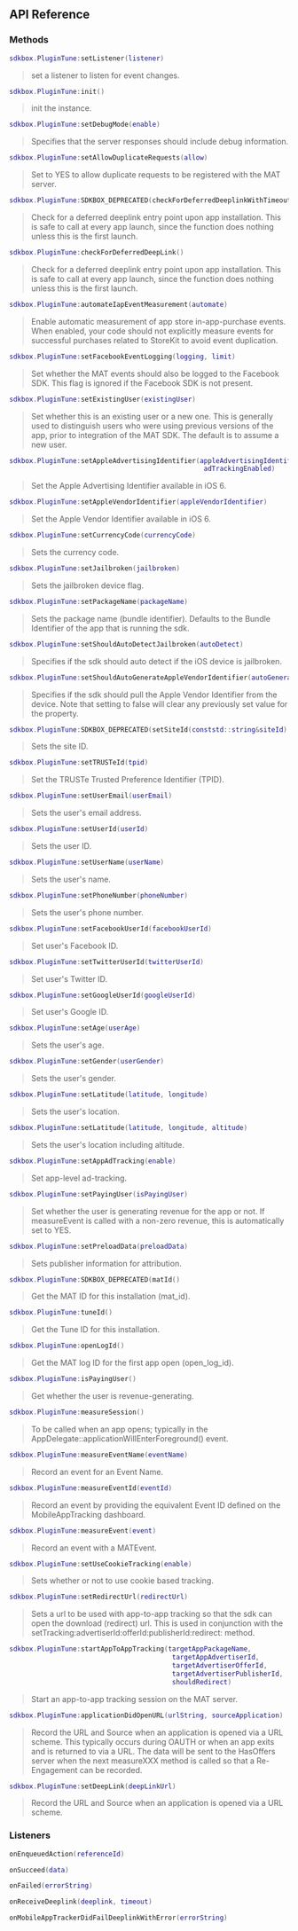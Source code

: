## API Reference

### Methods
```lua
sdkbox.PluginTune:setListener(listener)
```
> set a listener to listen for event changes.

```lua
sdkbox.PluginTune:init()
```
> init the instance.

```lua
sdkbox.PluginTune:setDebugMode(enable)
```
> Specifies that the server responses should include debug information.

```lua
sdkbox.PluginTune:setAllowDuplicateRequests(allow)
```
> Set to YES to allow duplicate requests to be registered with the MAT server.

```lua
sdkbox.PluginTune:SDKBOX_DEPRECATED(checkForDeferredDeeplinkWithTimeout(doubletimeout)
```
> Check for a deferred deeplink entry point upon app installation.
This is safe to call at every app launch, since the function does nothing
unless this is the first launch.

```lua
sdkbox.PluginTune:checkForDeferredDeepLink()
```
> Check for a deferred deeplink entry point upon app installation.
This is safe to call at every app launch, since the function does nothing
unless this is the first launch.

```lua
sdkbox.PluginTune:automateIapEventMeasurement(automate)
```
> Enable automatic measurement of app store in-app-purchase events. When enabled, your code
should not explicitly measure events for successful purchases related to StoreKit to avoid event duplication.

```lua
sdkbox.PluginTune:setFacebookEventLogging(logging, limit)
```
> Set whether the MAT events should also be logged to the Facebook SDK. This flag is ignored
if the Facebook SDK is not present.

```lua
sdkbox.PluginTune:setExistingUser(existingUser)
```
> Set whether this is an existing user or a new one. This is generally used to
distinguish users who were using previous versions of the app, prior to
integration of the MAT SDK. The default is to assume a new user.

```lua
sdkbox.PluginTune:setAppleAdvertisingIdentifier(appleAdvertisingIdentifier,
                                                 adTrackingEnabled)
```
> Set the Apple Advertising Identifier available in iOS 6.

```lua
sdkbox.PluginTune:setAppleVendorIdentifier(appleVendorIdentifier)
```
> Set the Apple Vendor Identifier available in iOS 6.

```lua
sdkbox.PluginTune:setCurrencyCode(currencyCode)
```
> Sets the currency code.

```lua
sdkbox.PluginTune:setJailbroken(jailbroken)
```
> Sets the jailbroken device flag.

```lua
sdkbox.PluginTune:setPackageName(packageName)
```
> Sets the package name (bundle identifier).
Defaults to the Bundle Identifier of the app that is running the sdk.

```lua
sdkbox.PluginTune:setShouldAutoDetectJailbroken(autoDetect)
```
> Specifies if the sdk should auto detect if the iOS device is jailbroken.

```lua
sdkbox.PluginTune:setShouldAutoGenerateAppleVendorIdentifier(autoGenerate)
```
> Specifies if the sdk should pull the Apple Vendor Identifier from the device.
Note that setting to false will clear any previously set value for the property.

```lua
sdkbox.PluginTune:SDKBOX_DEPRECATED(setSiteId(conststd::string&siteId)
```
> Sets the site ID.

```lua
sdkbox.PluginTune:setTRUSTeId(tpid)
```
> Set the TRUSTe Trusted Preference Identifier (TPID).

```lua
sdkbox.PluginTune:setUserEmail(userEmail)
```
> Sets the user's email address.

```lua
sdkbox.PluginTune:setUserId(userId)
```
> Sets the user ID.

```lua
sdkbox.PluginTune:setUserName(userName)
```
> Sets the user's name.

```lua
sdkbox.PluginTune:setPhoneNumber(phoneNumber)
```
> Sets the user's phone number.

```lua
sdkbox.PluginTune:setFacebookUserId(facebookUserId)
```
> Set user's Facebook ID.

```lua
sdkbox.PluginTune:setTwitterUserId(twitterUserId)
```
> Set user's Twitter ID.

```lua
sdkbox.PluginTune:setGoogleUserId(googleUserId)
```
> Set user's Google ID.

```lua
sdkbox.PluginTune:setAge(userAge)
```
> Sets the user's age.

```lua
sdkbox.PluginTune:setGender(userGender)
```
> Sets the user's gender.

```lua
sdkbox.PluginTune:setLatitude(latitude, longitude)
```
> Sets the user's location.

```lua
sdkbox.PluginTune:setLatitude(latitude, longitude, altitude)
```
> Sets the user's location including altitude.

```lua
sdkbox.PluginTune:setAppAdTracking(enable)
```
> Set app-level ad-tracking.

```lua
sdkbox.PluginTune:setPayingUser(isPayingUser)
```
> Set whether the user is generating revenue for the app or not.
If measureEvent is called with a non-zero revenue, this is automatically set to YES.

```lua
sdkbox.PluginTune:setPreloadData(preloadData)
```
> Sets publisher information for attribution.

```lua
sdkbox.PluginTune:SDKBOX_DEPRECATED(matId()
```
> Get the MAT ID for this installation (mat_id).

```lua
sdkbox.PluginTune:tuneId()
```
> Get the Tune ID for this installation.

```lua
sdkbox.PluginTune:openLogId()
```
> Get the MAT log ID for the first app open (open_log_id).

```lua
sdkbox.PluginTune:isPayingUser()
```
> Get whether the user is revenue-generating.

```lua
sdkbox.PluginTune:measureSession()
```
> To be called when an app opens; typically in the AppDelegate::applicationWillEnterForeground() event.

```lua
sdkbox.PluginTune:measureEventName(eventName)
```
> Record an event for an Event Name.

```lua
sdkbox.PluginTune:measureEventId(eventId)
```
> Record an event by providing the equivalent Event ID defined on the MobileAppTracking dashboard.

```lua
sdkbox.PluginTune:measureEvent(event)
```
> Record an event with a MATEvent.

```lua
sdkbox.PluginTune:setUseCookieTracking(enable)
```
> Sets whether or not to use cookie based tracking.

```lua
sdkbox.PluginTune:setRedirectUrl(redirectUrl)
```
> Sets a url to be used with app-to-app tracking so that
the sdk can open the download (redirect) url. This is
used in conjunction with the setTracking:advertiserId:offerId:publisherId:redirect: method.

```lua
sdkbox.PluginTune:startAppToAppTracking(targetAppPackageName,
                                         targetAppAdvertiserId,
                                         targetAdvertiserOfferId,
                                         targetAdvertiserPublisherId,
                                         shouldRedirect)
```
> Start an app-to-app tracking session on the MAT server.

```lua
sdkbox.PluginTune:applicationDidOpenURL(urlString, sourceApplication)
```
> Record the URL and Source when an application is opened via a URL scheme.
This typically occurs during OAUTH or when an app exits and is returned
to via a URL. The data will be sent to the HasOffers server when the next
measureXXX method is called so that a Re-Engagement can be recorded.

```lua
sdkbox.PluginTune:setDeepLink(deepLinkUrl)
```
> Record the URL and Source when an application is opened via a URL scheme.


### Listeners
```lua
onEnqueuedAction(referenceId)
```

```lua
onSucceed(data)
```

```lua
onFailed(errorString)
```

```lua
onReceiveDeeplink(deeplink, timeout)
```

```lua
onMobileAppTrackerDidFailDeeplinkWithError(errorString)
```



